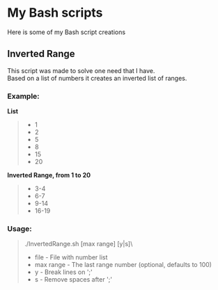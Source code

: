 # My Bash scripts
Here is some of my Bash script creations

## Inverted Range
This script was made to solve one need that I have.\
Based on a list of numbers it creates an inverted list of ranges.

### Example:

**List**
>- 1
>- 2
>- 5
>- 8
>- 15
>- 20

**Inverted Range, from 1 to 20**
>- 3-4
>- 6-7
>- 9-14
>- 16-19

### Usage:
>./InvertedRange.sh <file> [max range] [y|s]\
> - file - File with number list
> - max range - The last range number (optional, defaults to 100)
> - y - Break lines on ';'
> - s - Remove spaces after ';'

